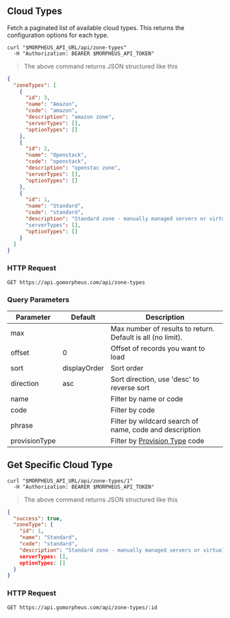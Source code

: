 ## Cloud Types

<!--
## Get All Cloud Types
-->

Fetch a paginated list of available cloud types. This returns the configuration options for each type.

```shell
curl "$MORPHEUS_API_URL/api/zone-types"
  -H "Authorization: BEARER $MORPHEUS_API_TOKEN"
```

> The above command returns JSON structured like this

```json
{
  "zoneTypes": [
    {
      "id": 3,
      "name": "Amazon",
      "code": "amazon",
      "description": "amazon zone",
      "serverTypes": [],
      "optionTypes": []
    },
    {
      "id": 2,
      "name": "Openstack",
      "code": "openstack",
      "description": "openstac zone",
      "serverTypes": [],
      "optionTypes": []
    },
    {
      "id": 1,
      "name": "Standard",
      "code": "standard",
      "description": "Standard zone - manually managed servers or virtual machines"
      "serverTypes": [],
      "optionTypes": []
    }
  ]
}
```

### HTTP Request

`GET https://api.gomorpheus.com/api/zone-types`

### Query Parameters

Parameter | Default | Description
--------- | ------- | -----------
max |  | Max number of results to return. Default is all (no limit).
offset | 0 | Offset of records you want to load
sort | displayOrder | Sort order
direction | asc | Sort direction, use 'desc' to reverse sort
name |  | Filter by name or code
code |  | Filter by code
phrase |  | Filter by wildcard search of name, code and description
provisionType |  | Filter by [Provision Type](#provision-types) code

## Get Specific Cloud Type

```shell
curl "$MORPHEUS_API_URL/api/zone-types/1"
  -H "Authorization: BEARER $MORPHEUS_API_TOKEN"
```

> The above command returns JSON structured like this

```json
{
  "success": true,
  "zoneType": {
    "id": 1,
    "name": "Standard",
    "code": "standard",
    "description": "Standard zone - manually managed servers or virtual machines"
    serverTypes: [],
    optionTypes: []
  }
}
```
### HTTP Request

`GET https://api.gomorpheus.com/api/zone-types/:id`


